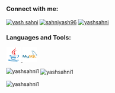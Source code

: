 
<h3 align="left">Connect with me:</h3>
<p align="left">
<a href="https://linkedin.com/in/yash sahni" target="blank"><img align="center" src="https://raw.githubusercontent.com/rahuldkjain/github-profile-readme-generator/master/src/images/icons/Social/linked-in-alt.svg" alt="yash sahni" height="30" width="40" /></a>
<a href="https://www.hackerrank.com/sahniyash96" target="blank"><img align="center" src="https://raw.githubusercontent.com/rahuldkjain/github-profile-readme-generator/master/src/images/icons/Social/hackerrank.svg" alt="sahniyash96" height="30" width="40" /></a>
<a href="https://www.leetcode.com/yashsahni" target="blank"><img align="center" src="https://raw.githubusercontent.com/rahuldkjain/github-profile-readme-generator/master/src/images/icons/Social/leet-code.svg" alt="yashsahni" height="30" width="40" /></a>
</p>

<h3 align="left">Languages and Tools:</h3>
<p align="left"> <a href="https://www.java.com" target="_blank" rel="noreferrer"> <img src="https://raw.githubusercontent.com/devicons/devicon/master/icons/java/java-original.svg" alt="java" width="40" height="40"/> </a> <a href="https://www.mysql.com/" target="_blank" rel="noreferrer"> <img src="https://raw.githubusercontent.com/devicons/devicon/master/icons/mysql/mysql-original-wordmark.svg" alt="mysql" width="40" height="40"/> </a> </p>

<p><img align="left" src="https://github-readme-stats.vercel.app/api/top-langs?username=yashsahni1&show_icons=true&locale=en&layout=compact" alt="yashsahni1" /></p>

<p>&nbsp;<img align="center" src="https://github-readme-stats.vercel.app/api?username=yashsahni1&show_icons=true&locale=en" alt="yashsahni1" /></p>

<p><img align="center" src="https://github-readme-streak-stats.herokuapp.com/?user=yashsahni1&" alt="yashsahni1" /></p>
